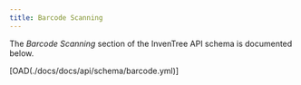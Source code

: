 ```yaml
---
title: Barcode Scanning
---
```


The *Barcode Scanning* section of the InvenTree API schema is documented below.

[OAD(./docs/docs/api/schema/barcode.yml)]
